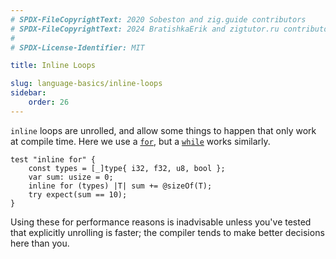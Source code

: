 ```yaml
---
# SPDX-FileCopyrightText: 2020 Sobeston and zig.guide contributors
# SPDX-FileCopyrightText: 2024 BratishkaErik and zigtutor.ru contributors
#
# SPDX-License-Identifier: MIT

title: Inline Loops

slug: language-basics/inline-loops
sidebar:
    order: 26
---
```


`inline` loops are unrolled, and allow some things to happen that only work at
compile time. Here we use a
[`for`](https://ziglang.org/documentation/master/#inline-for), but a
[`while`](https://ziglang.org/documentation/master/#inline-while) works
similarly.

```zig
test "inline for" {
    const types = [_]type{ i32, f32, u8, bool };
    var sum: usize = 0;
    inline for (types) |T| sum += @sizeOf(T);
    try expect(sum == 10);
}
```

Using these for performance reasons is inadvisable unless you've tested that
explicitly unrolling is faster; the compiler tends to make better decisions here
than you.
